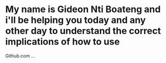 # My name is Gideon Nti Boateng and i'll be helping you today and any other day to understand the correct implications of how to use
Github.com ...
